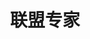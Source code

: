 ---
title: "联盟专家"
draft: false
# page title background image
bg_image: "images/backgrounds/page-title.jpg"
# meta description
description : "SRE精英联盟的专家持续为您提供最新的SRE技术资讯和最佳实践。"
---